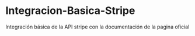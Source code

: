 # Integracion-Basica-Stripe
 Integración básica de la API stripe con la documentación de la pagina oficial
